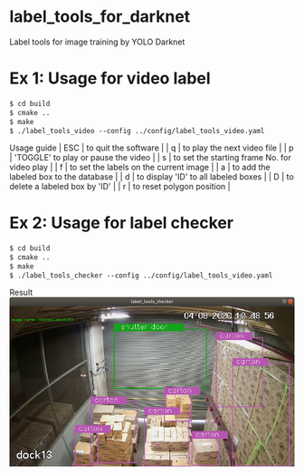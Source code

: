 # label_tools_for_darknet
Label tools for image training by YOLO Darknet

# Ex 1: Usage for video label
```
$ cd build
$ cmake ..
$ make
$ ./label_tools_video --config ../config/label_tools_video.yaml
```
Usage guide
| ESC | to quit the software                           |
| q   | to play the next video file                    |
| p   | 'TOGGLE' to play or pause the video            |
| s   | to set the starting frame No. for video play   |
| f   | to set the labels on the current image         |
| a   | to add the labeled box to the database         |
| d   | to display 'ID' to all labeled boxes           |
| D   | to delete a labeled box by 'ID'                |
| r   | to reset polygon position                      |

# Ex 2: Usage for label checker
```
$ cd build
$ cmake ..
$ make
$ ./label_tools_checker --config ../config/label_tools_video.yaml
```
Result
![result_1](pictures/label_tools_checker.png)
